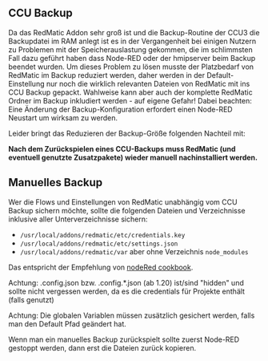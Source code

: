 ## CCU Backup

Da das RedMatic Addon sehr groß ist und die Backup-Routine der CCU3 die Backupdatei im RAM anlegt ist es in der Vergangenheit bei einigen Nutzern zu Problemen mit der Speicherauslastung gekommen, die im schlimmsten Fall dazu geführt haben dass Node-RED oder der hmipserver beim Backup beendet wurden. Um dieses Problem zu lösen musste der Platzbedarf von RedMatic im Backup reduziert werden, daher werden in der Default-Einstellung nur noch die wirklich relevanten Dateien von RedMatic mit ins CCU Backup gepackt. Wahlweise kann aber auch der komplette RedMatic Ordner im Backup inkludiert werden - auf eigene Gefahr! Dabei beachten: Eine Änderung der Backup-Konfiguration erfordert einen Node-RED Neustart um wirksam zu werden.

Leider bringt das Reduzieren der Backup-Größe folgenden Nachteil mit:

**Nach dem Zurückspielen eines CCU-Backups muss RedMatic (und eventuell genutzte Zusatzpakete) wieder manuell nachinstalliert werden.** 

## Manuelles Backup

Wer die Flows und Einstellungen von RedMatic unabhängig vom CCU Backup sichern möchte, sollte die folgenden Dateien und Verzeichnisse inklusive aller Unterverzeichnisse sichern:
* `/usr/local/addons/redmatic/etc/credentials.key`
* `/usr/local/addons/redmatic/etc/settings.json`
* `/usr/local/addons/redmatic/var` aber ohne Verzeichnis `node_modules`

Das entspricht der Empfehlung von [nodeRed cookbook](https://github.com/node-red/cookbook.nodered.org/wiki/How-to-backup-flows-and-related-configuration).

Achtung: .config.json bzw. .config.*.json (ab 1.20) ist/sind "hidden" und sollte nicht vergessen werden, da es die credentials für Projekte enthält (falls genutzt)

Achtung: Die globalen Variablen müssen zusätzlich gesichert werden, falls man den Default Pfad geändert hat. 

Wenn man ein manuelles Backup zurückspielt sollte zuerst Node-RED gestoppt werden, dann erst die Dateien zurück kopieren. 